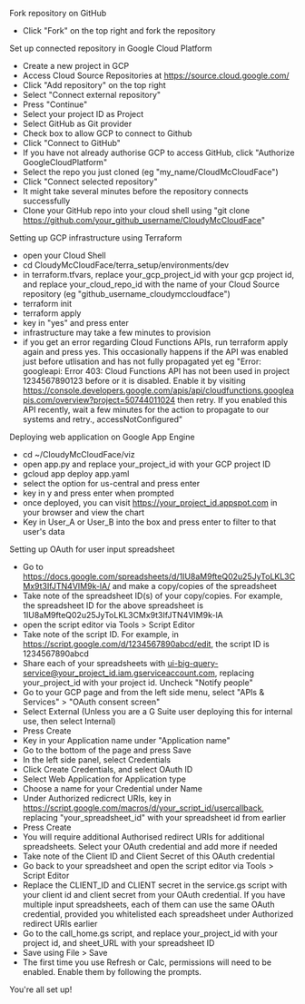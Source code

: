 Fork repository on GitHub
- Click "Fork" on the top right and fork the repository

Set up connected repository in Google Cloud Platform
- Create a new project in GCP
- Access Cloud Source Repositories at https://source.cloud.google.com/
- Click "Add repository" on the top right
- Select "Connect external repository"
- Press "Continue"
- Select your project ID as Project
- Select GitHub as Git provider
- Check box to allow GCP to connect to Github
- Click "Connect to GitHub"
- If you have not already authorise GCP to access GitHub, click "Authorize GoogleCloudPlatform"
- Select the repo you just cloned (eg "my_name/CloudMcCloudFace")
- Click "Connect selected repository"
- It might take several minutes before the repository connects successfully
- Clone your GitHub repo into your cloud shell using "git clone https://github.com/your_github_username/CloudyMcCloudFace"

Setting up GCP infrastructure using Terraform
- open your Cloud Shell
- cd CloudyMcCloudFace/terra_setup/environments/dev
- in terraform.tfvars, replace your_gcp_project_id with your gcp project id, and replace your_cloud_repo_id with the name of your Cloud Source repository (eg "github_username_cloudymccloudface")
- terraform init
- terraform apply
- key in "yes" and press enter
- infrastructure may take a few minutes to provision
- if you get an error regarding Cloud Functions APIs, run terraform apply again and press yes. This occasionally happens if the API was enabled just before utlisation and has not fully propagated yet
   eg "Error: googleapi: Error 403: Cloud Functions API has not been used in project 1234567890123 before or it is disabled. Enable it by visiting https://console.developers.google.com/apis/api/cloudfunctions.googleapis.com/overview?project=50744011024 then retry. If you enabled this API recently, wait a few minutes for the action to propagate to our systems and retry., accessNotConfigured"

Deploying web application on Google App Engine
- cd ~/CloudyMcCloudFace/viz
- open app.py and replace your_project_id with your GCP project ID
- gcloud app deploy app.yaml
- select the option for us-central and press enter
- key in y and press enter when prompted
- once deployed, you can visit https://your_project_id.appspot.com in your browser and view the chart
- Key in User_A or User_B into the box and press enter to filter to that user's data

Setting up OAuth for user input spreadsheet
- Go to https://docs.google.com/spreadsheets/d/1IU8aM9fteQ02u25JyToLKL3CMx9t3IfJTN4VIM9k-lA/ and make a copy/copies of the spreadsheet
- Take note of the spreadsheet ID(s) of your copy/copies. For example, the spreadsheet ID for the above spreadsheet is 1IU8aM9fteQ02u25JyToLKL3CMx9t3IfJTN4VIM9k-lA
- open the script editor via Tools > Script Editor
- Take note of the script ID. For example, in https://script.google.com/d/1234567890abcd/edit, the script ID is 1234567890abcd
- Share each of your spreadsheets with ui-big-query-service@your_project_id.iam.gserviceaccount.com, replacing your_project_id with your project id. Uncheck "Notify people"
- Go to your GCP page and from the left side menu, select "APIs & Services" > "OAuth consent screen"
- Select External (Unless you are a G Suite user deploying this for internal use, then select Internal)
- Press Create
- Key in your Application name under "Application name"
- Go to the bottom of the page and press Save
- In the left side panel, select Credentials
- Click Create Credentials, and select OAuth ID
- Select Web Application for Application type
- Choose a name for your Credential under Name
- Under Authorized redicrect URIs, key in https://script.google.com/macros/d/your_script_id/usercallback, replacing "your_spreadsheet_id" with your spreadsheet id from earlier
- Press Create
- You will require additional Authorised redirect URIs for additional spreadsheets. Select your OAuth credential and add more if needed
- Take note of the Client ID and Client Secret of this OAuth credential
- Go back to your spreadsheet and open the script editor via Tools > Script Editor
- Replace the CLIENT_ID and CLIENT secret in the service.gs script with your client id and client secret from your OAuth credential. If you have multiple input spreadsheets, each of them can use the same OAuth credential, provided you whitelisted each spreadsheet under Authorized redirect URIs earlier
- Go to the call_home.gs script, and replace your_project_id with your project id, and sheet_URL with your spreadsheet ID
- Save using File > Save
- The first time you use Refresh or Calc, permissions will need to be enabled. Enable them by following the prompts.

You're all set up!
